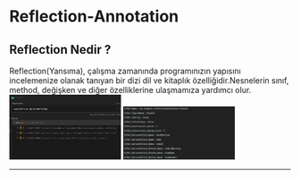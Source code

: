 # Reflection-Annotation

## Reflection Nedir ? 
Reflection(Yansıma), çalışma zamanında programınızın yapısını incelemenize olanak tanıyan bir dizi dil ve kitaplık özelliğidir.Nesnelerin sınıf, method, değişken ve diğer özelliklerine ulaşmamıza yardımcı olur.<br>
 <img src="https://github.com/isilay-subasi/Reflection-Annotation/blob/main/images/evaluate1.PNG" width="200" />
  <img src="https://github.com/isilay-subasi/Reflection-Annotation/blob/main/images/evaluate2.PNG" width="200" />
  <hr>


